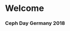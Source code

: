 <!-- .slide: data-background-image="images/cephdays-background-title-block.jpg" data-background-size="contain" -->
# Welcome <!-- .element: class="cephday-front-h1" -->
### Ceph Day Germany 2018 <!-- .element: class="cephday-front-h2" -->
